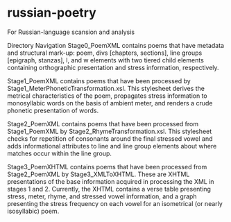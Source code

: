 russian-poetry
======================

For Russian-language scansion and analysis

Directory Navigation
  Stage0_PoemXML contains poems that have metadata and structural mark-up: poem, divs [chapters, sections], line groups [epigraph, stanzas], l, and w elements with two tiered child elements containing orthographic presentation and stress information, respectively.
  
  Stage1_PoemXML contains poems that have been processed by Stage1_MeterPhoneticTransformation.xsl. This stylesheet derives the metrical characteristics of the poem, propagates stress information to monosyllabic words on the basis of ambient meter, and renders a crude phonetic presentation of words.
  
  Stage2_PoemXML contains poems that have been processed from Stage1_PoemXML by Stage2_RhymeTransformation.xsl. This stylesheet checks for repetition of consonants around the final stressed vowel and adds informational attributes to line and line group elements about where matches occur within the line group.
  
  Stage3_PoemXHTML contains poems that have been processed from Stage2_PoemXML by Stage3_XMLToXHTML. These are XHTML presentations of the base information acquired in processing the XML in stages 1 and 2. Currently, the XHTML contains a verse table presenting stress, meter, rhyme, and stressed vowel information, and a graph presenting the stress frequency on each vowel for an isometrical (or nearly isosyllabic) poem.
